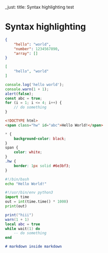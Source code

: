 _just: title: Syntax highlighting test
# Syntax highlighting
```json
{
    "hello": "world",
    "number": 1234567890,
    "array": []
}
```
```json
[
    "hello", "world"
]
```
```js
console.log('hello world');
console.warn(1 + 1);
alert(false);
const abc = true;
for (i = 1; i <= 4; i++) {
    // do something
}
```
```html
<!DOCTYPE html>
<span class="hw" id="abc">Hello World!</span>
```
```css
* {
    background-color: black;
}
span {
    color: white;
}
.hw {
    border: 1px solid #6e3bf3;
}
```
```sh
#!/bin/bash
echo "Hello World!"
```
```py
#!/usr/bin/env python3
import time
out = int(time.time() * 1000)
print(out)
```
```lua
print("hiii")
warn(1 + 1)
local abc = true
while wait(1) do
    -- do something
end
```
```md
# markdown inside markdown
```